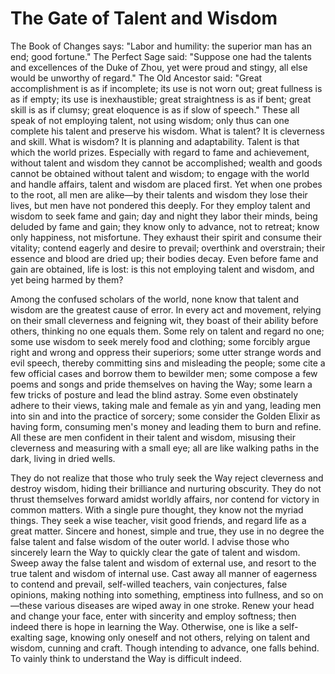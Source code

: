 # The Gate of Talent and Wisdom

The Book of Changes says: "Labor and humility: the superior man has an end; good fortune." The Perfect Sage said: "Suppose one had the talents and excellences of the Duke of Zhou, yet were proud and stingy, all else would be unworthy of regard." The Old Ancestor said: "Great accomplishment is as if incomplete; its use is not worn out; great fullness is as if empty; its use is inexhaustible; great straightness is as if bent; great skill is as if clumsy; great eloquence is as if slow of speech." These all speak of not employing talent, not using wisdom; only thus can one complete his talent and preserve his wisdom. What is talent? It is cleverness and skill. What is wisdom? It is planning and adaptability. Talent is that which the world prizes. Especially with regard to fame and achievement, without talent and wisdom they cannot be accomplished; wealth and goods cannot be obtained without talent and wisdom; to engage with the world and handle affairs, talent and wisdom are placed first. Yet when one probes to the root, all men are alike—by their talents and wisdom they lose their lives, but men have not pondered this deeply. For they employ talent and wisdom to seek fame and gain; day and night they labor their minds, being deluded by fame and gain; they know only to advance, not to retreat; know only happiness, not misfortune. They exhaust their spirit and consume their vitality; contend eagerly and desire to prevail; overthink and overstrain; their essence and blood are dried up; their bodies decay. Even before fame and gain are obtained, life is lost: is this not employing talent and wisdom, and yet being harmed by them?

Among the confused scholars of the world, none know that talent and wisdom are the greatest cause of error. In every act and movement, relying on their small cleverness and feigning wit, they boast of their ability before others, thinking no one equals them. Some rely on talent and regard no one; some use wisdom to seek merely food and clothing; some forcibly argue right and wrong and oppress their superiors; some utter strange words and evil speech, thereby committing sins and misleading the people; some cite a few official cases and borrow them to bewilder men; some compose a few poems and songs and pride themselves on having the Way; some learn a few tricks of posture and lead the blind astray. Some even obstinately adhere to their views, taking male and female as yin and yang, leading men into sin and into the practice of sorcery; some consider the Golden Elixir as having form, consuming men's money and leading them to burn and refine. All these are men confident in their talent and wisdom, misusing their cleverness and measuring with a small eye; all are like walking paths in the dark, living in dried wells.

They do not realize that those who truly seek the Way reject cleverness and destroy wisdom, hiding their brilliance and nurturing obscurity. They do not thrust themselves forward amidst worldly affairs, nor contend for victory in common matters. With a single pure thought, they know not the myriad things. They seek a wise teacher, visit good friends, and regard life as a great matter. Sincere and honest, simple and true, they use in no degree the false talent and false wisdom of the outer world. I advise those who sincerely learn the Way to quickly clear the gate of talent and wisdom. Sweep away the false talent and wisdom of external use, and resort to the true talent and wisdom of internal use. Cast away all manner of eagerness to contend and prevail, self-willed teachers, vain conjectures, false opinions, making nothing into something, emptiness into fullness, and so on—these various diseases are wiped away in one stroke. Renew your head and change your face, enter with sincerity and employ softness; then indeed there is hope in learning the Way. Otherwise, one is like a self-exalting sage, knowing only oneself and not others, relying on talent and wisdom, cunning and craft. Though intending to advance, one falls behind. To vainly think to understand the Way is difficult indeed.
